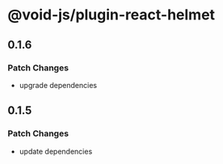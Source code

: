 # @void-js/plugin-react-helmet

## 0.1.6

### Patch Changes

- upgrade dependencies

## 0.1.5

### Patch Changes

- update dependencies
